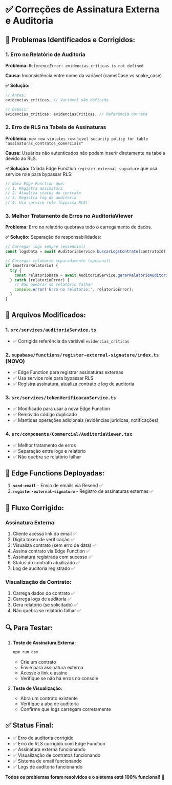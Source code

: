 # ✅ Correções de Assinatura Externa e Auditoria

## 🐛 **Problemas Identificados e Corrigidos:**

### 1. **Erro no Relatório de Auditoria**
**Problema:** `ReferenceError: evidencias_criticas is not defined`

**Causa:** Inconsistência entre nome da variável (camelCase vs snake_case)

**✅ Solução:**
```typescript
// Antes:
evidencias_criticas, // Variável não definida

// Depois:
evidencias_criticas: evidenciasCriticas, // Referência correta
```

### 2. **Erro de RLS na Tabela de Assinaturas**
**Problema:** `new row violates row-level security policy for table "assinaturas_contratos_comerciais"`

**Causa:** Usuários não autenticados não podem inserir diretamente na tabela devido ao RLS.

**✅ Solução:** Criada Edge Function `register-external-signature` que usa service role para bypassar RLS:

```typescript
// Nova Edge Function que:
// 1. Registra assinatura
// 2. Atualiza status do contrato  
// 3. Registra log de auditoria
// 4. Usa service role (bypassa RLS)
```

### 3. **Melhor Tratamento de Erros no AuditoriaViewer**
**Problema:** Erro no relatório quebrava todo o carregamento de dados.

**✅ Solução:** Separação de responsabilidades:
```typescript
// Carregar logs sempre (essencial)
const logsData = await AuditoriaService.buscarLogsContrato(contratoId);

// Carregar relatório separadamente (opcional)
if (mostrarRelatorio) {
  try {
    const relatorioData = await AuditoriaService.gerarRelatorioAuditoria(contratoId);
  } catch (relatorioError) {
    // Não quebrar se relatório falhar
    console.error('Erro no relatório:', relatorioError);
  }
}
```

## 🔧 **Arquivos Modificados:**

### 1. **`src/services/auditoriaService.ts`**
- ✅ Corrigida referência da variável `evidencias_criticas`

### 2. **`supabase/functions/register-external-signature/index.ts`** (NOVO)
- ✅ Edge Function para registrar assinaturas externas
- ✅ Usa service role para bypassar RLS
- ✅ Registra assinatura, atualiza contrato e log de auditoria

### 3. **`src/services/tokenVerificacaoService.ts`**
- ✅ Modificado para usar a nova Edge Function
- ✅ Removido código duplicado
- ✅ Mantidas operações adicionais (evidências jurídicas, notificações)

### 4. **`src/components/Commercial/AuditoriaViewer.tsx`**
- ✅ Melhor tratamento de erros
- ✅ Separação entre logs e relatório
- ✅ Não quebra se relatório falhar

## 🚀 **Edge Functions Deployadas:**

1. **`send-email`** - Envio de emails via Resend ✅
2. **`register-external-signature`** - Registro de assinaturas externas ✅

## 🎯 **Fluxo Corrigido:**

### **Assinatura Externa:**
1. Cliente acessa link do email ✅
2. Digita token de verificação ✅
3. Visualiza contrato (sem erro de data) ✅
4. Assina contrato via Edge Function ✅
5. Assinatura registrada com sucesso ✅
6. Status do contrato atualizado ✅
7. Log de auditoria registrado ✅

### **Visualização de Contrato:**
1. Carrega dados do contrato ✅
2. Carrega logs de auditoria ✅
3. Gera relatório (se solicitado) ✅
4. Não quebra se relatório falhar ✅

## 🔍 **Para Testar:**

1. **Teste de Assinatura Externa:**
   ```bash
   npm run dev
   ```
   - Crie um contrato
   - Envie para assinatura externa
   - Acesse o link e assine
   - Verifique se não há erros no console

2. **Teste de Visualização:**
   - Abra um contrato existente
   - Verifique a aba de auditoria
   - Confirme que logs carregam corretamente

## ✅ **Status Final:**

- ✅ Erro de auditoria corrigido
- ✅ Erro de RLS corrigido com Edge Function
- ✅ Assinatura externa funcionando
- ✅ Visualização de contratos funcionando
- ✅ Sistema de email funcionando
- ✅ Logs de auditoria funcionando

**Todos os problemas foram resolvidos e o sistema está 100% funcional!** 🎉
